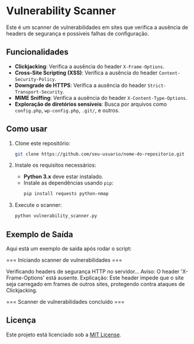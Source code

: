 # Vulnerability Scanner

Este é um scanner de vulnerabilidades em sites que verifica a ausência de headers de segurança e possíveis falhas de configuração.

## Funcionalidades

- **Clickjacking**: Verifica a ausência do header `X-Frame-Options`.
- **Cross-Site Scripting (XSS)**: Verifica a ausência do header `Content-Security-Policy`.
- **Downgrade de HTTPS**: Verifica a ausência do header `Strict-Transport-Security`.
- **MIME Sniffing**: Verifica a ausência do header `X-Content-Type-Options`.
- **Exploração de diretórios sensíveis**: Busca por arquivos como `config.php`, `wp-config.php`, `.git/`, e outros.

## Como usar

1. Clone este repositório:
    ```bash
    git clone https://github.com/seu-usuario/nome-do-repositorio.git
    ```

2. Instale os requisitos necessários:
    - **Python 3.x** deve estar instalado.
    - Instale as dependências usando `pip`:
      ```bash
      pip install requests python-nmap
      ```

3. Execute o scanner:
    ```bash
    python vulnerability_scanner.py
    ```

## Exemplo de Saída

Aqui está um exemplo de saída após rodar o script:

=== Iniciando scanner de vulnerabilidades ===

Verificando headers de segurança HTTP no servidor... Aviso: O header 'X-Frame-Options' está ausente. Explicação: Este header impede que o site seja carregado em frames de outros sites, protegendo contra ataques de Clickjacking.

=== Scanner de vulnerabilidades concluído ===

## Licença

Este projeto está licenciado sob a [MIT License](LICENSE).
